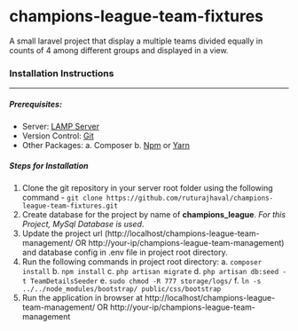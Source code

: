 # champions-league-team-fixtures
A small laravel project that display a multiple teams divided equally in counts of 4 among different groups and displayed in a view.

### Installation Instructions
___
##### Prerequisites:
* Server: [LAMP Server](https://phoenixnap.com/kb/how-to-install-lamp-stack-on-ubuntu)
* Version Control: [Git](https://www.atlassian.com/git/tutorials/install-git#linux)
* Other Packages: 
a. Composer
b. [Npm](https://docs.npmjs.com/downloading-and-installing-node-js-and-npm) or [Yarn](https://yarnpkg.com/en/docs/install#debian-stable)


##### Steps for Installation
1. Clone the git repository in your server root folder using the following command -  `git clone https://github.com/ruturajhaval/champions-league-team-fixtures.git`
2. Create database for the project by name of **champions_league**. *For this Project, MySql Database is used*.
3. Update the project url (http://localhost/champions-league-team-management/ OR http://your-ip/champions-league-team-management) and database config in .env file in project root directory.
4. Run the following commands in project root directory:
a. `composer install`
b. `npm install`
c. `php artisan migrate`
d. `php artisan db:seed -t TeamDetailsSeeder`
e. `sudo chmod -R 777 storage/logs/`
f. `ln -s ../../node_modules/bootstrap/ public/css/bootstrap`
5. Run the application in browser at http://localhost/champions-league-team-management/ OR http://your-ip/champions-league-team-management
